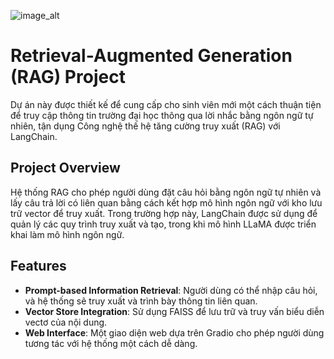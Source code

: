 ![image_alt](https://github.com/user-attachments/assets/3fb48404-3472-4ee5-aff7-349f3d41f83f)

# Retrieval-Augmented Generation (RAG) Project

Dự án này được thiết kế để cung cấp cho sinh viên mới một cách thuận tiện để truy cập thông tin trường đại học thông qua lời nhắc bằng ngôn ngữ tự nhiên, tận dụng Công nghệ thế hệ tăng cường truy xuất (RAG) với LangChain.

## Project Overview

Hệ thống RAG cho phép người dùng đặt câu hỏi bằng ngôn ngữ tự nhiên và lấy câu trả lời có liên quan bằng cách kết hợp mô hình ngôn ngữ với kho lưu trữ vector để truy xuất. Trong trường hợp này, LangChain được sử dụng để quản lý các quy trình truy xuất và tạo, trong khi mô hình LLaMA được triển khai làm mô hình ngôn ngữ.

## Features

- **Prompt-based Information Retrieval**: Người dùng có thể nhập câu hỏi, và hệ thống sẽ truy xuất và trình bày thông tin liên quan.
- **Vector Store Integration**: Sử dụng FAISS để lưu trữ và truy vấn biểu diễn vectơ của nội dung.
- **Web Interface**: Một giao diện web dựa trên Gradio cho phép người dùng tương tác với hệ thống một cách dễ dàng.
